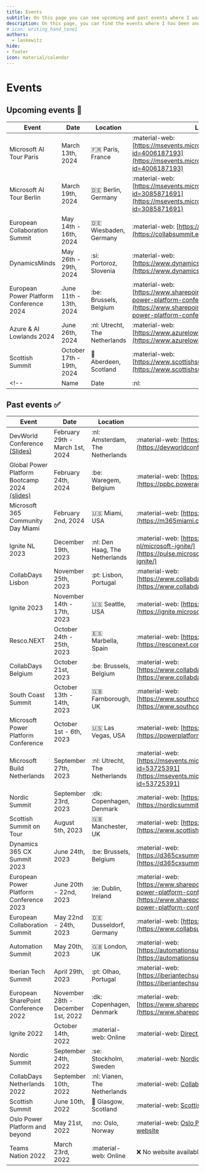 ```yaml
---
title: Events
subtitle: On this page you can see upcoming and past events where I was as a speaker.
description: On this page, you can find the events where I has been and will be in the future.
# icon: writing_hand_tone1
authors:
  - laskewitz
hide:
- footer
icon: material/calendar
---
```

# Events

## Upcoming events 📆

| Event | Date | Location | Link |
| ----------- | ------------------------------------ | ------------------------------------ | ------------------------------------ |
| Microsoft AI Tour Paris | March 13th, 2024 | :fr: Paris, France | :material-web: [https://msevents.microsoft.com/event?id=4006187193](https://msevents.microsoft.com/event?id=4006187193) |
| Microsoft AI Tour Berlin | March 19th, 2024 | :de: Berlin, Germany | :material-web: [https://msevents.microsoft.com/event?id=3085871691](https://msevents.microsoft.com/event?id=3085871691) |
| European Collaboration Summit | May 14th - 16th, 2024 | :de: Wiesbaden, Germany | :material-web: [https://collabsummit.eu/](https://collabsummit.eu/) |
| DynamicsMinds | May 26th - 29th, 2024 | :si: Portoroz, Slovenia | :material-web: [https://www.dynamicsminds.com/](https://www.dynamicsminds.com/) |
| European Power Platform Conference 2024 | June 11th - 13th, 2024 | :be: Brussels, Belgium | :material-web: [https://www.sharepointeurope.com/european-power-platform-conference/](https://www.sharepointeurope.com/european-power-platform-conference/) |
| Azure & AI Lowlands 2024 | June 26th, 2024 | :nl: Utrecht, The Netherlands | :material-web: [https://www.azurelowlands.com/](https://www.azurelowlands.com/) |
| Scottish Summit | October 17th - 19th, 2024 | :scotland: Aberdeen, Scotland | :material-web: [https://www.scottishsummit.com/](https://www.scottishsummit.com/) |
<!-- | Name | Date | :nl: | :material-web: [website](website) | -->

## Past events ✅

| Event | Date | Location | Link |
| ----------- | ------------------------------------ | ------------------------------------ | ------------------------------------ |
| DevWorld Conference [(Slides)](./slides/20240301-DevWorld.pdf) | February 29th - March 1st, 2024 | :nl: Amsterdam, The Netherlands | :material-web: [https://devworldconference.com/](https://devworldconference.com/) |
| Global Power Platform Bootcamp 2024 [(slides)](./slides/20240224-GPPB.pdf) | February 24th, 2024 | :be: Waregem, Belgium | :material-web: [https://ppbc.poweraddicts.be/](https://ppbc.poweraddicts.be/) |
| Microsoft 365 Community Day Miami | February 2nd, 2024 | :us: Miami, USA | :material-web: [https://m365miami.com/](https://m365miami.com/) |
| Ignite NL 2023 | December 19th, 2023 | :nl: Den Haag, The Netherlands | :material-web: [https://pulse.microsoft.com/nl-nl/microsoft-ignite/](https://pulse.microsoft.com/nl-nl/microsoft-ignite/) |
| CollabDays Lisbon | November 25th, 2023 | :pt: Lisbon, Portugal | :material-web: [https://www.collabdays.org/2023-lisbon/](https://www.collabdays.org/2023-lisbon/) |
| Ignite 2023 | November 14th - 17th, 2023 | :us: Seattle, USA | :material-web: [https://ignite.microsoft.com/](https://ignite.microsoft.com/) |
| Resco.NEXT | October 24th - 25th, 2023 | :es: Marbella, Spain | :material-web: [https://resconext.com/](https://resconext.com/) |
| CollabDays Belgium | October 21st, 2023 | :be: Brussels, Belgium | :material-web: [https://www.collabdays.org/2023-belgium/](https://www.collabdays.org/2023-belgium/) |
| South Coast Summit | October 13th - 14th, 2023 | :gb: Farnborough, UK | :material-web: [https://www.southcoastsummit.com/](https://www.southcoastsummit.com/) |
| Microsoft Power Platform Conference | October 1st - 6th, 2023 | :us: Las Vegas, USA | :material-web: [https://powerplatformconf.com/](https://powerplatformconf.com/) |
| Microsoft Build Netherlands | September 27th, 2023 | :nl: Utrecht, The Netherlands | :material-web: [https://msevents.microsoft.com/event?id=53725391](https://msevents.microsoft.com/event?id=53725391) |
| Nordic Summit | September 23rd, 2023 | :dk: Copenhagen, Denmark | :material-web: [https://nordicsummit.info/](https://nordicsummit.info/) |
| Scottish Summit on Tour | August 5th, 2023 | :gb: Manchester, UK | :material-web: [https://www.scottishsummit.com/](https://www.scottishsummit.com/) |
| Dynamics 365 CX Summit 2023 | June 24th, 2023 | :be: Brussels, Belgium | :material-web: [https://d365cxsummit.powercommunity.com/](https://d365cxsummit.powercommunity.com/) |
| European Power Platform Conference 2023 | June 20th - 22nd, 2023 | :ie: Dublin, Ireland | :material-web: [https://www.sharepointeurope.com/european-power-platform-conference/](https://www.sharepointeurope.com/european-power-platform-conference/) |
| European Collaboration Summit | May 22nd - 24th, 2023 | :de: Dusseldorf, Germany | :material-web: [https://www.collabsummit.eu/](https://www.collabsummit.eu/) |
| Automation Summit | May 20th, 2023 | :gb: London, UK | :material-web: [https://automationsummit.powercommunity.com/](https://automationsummit.powercommunity.com/) |
| Iberian Tech Summit | April 29th, 2023 | :pt: Olhao, Portugal | :material-web: [https://iberiantechsummit.com/en/](https://iberiantechsummit.com/en/) |
| European SharePoint Conference 2022 | November 28th - December 1st, 2022 | :dk: Copenhagen, Denmark | :material-web: [https://www.sharepointeurope.com/](https://www.sharepointeurope.com/) |
| Ignite 2022 | October 14th, 2022 | :material-web: Online | :material-web: [Direct link to the recording](https://ignite.microsoft.com/en-US/sessions/1d0792dd-3f20-4aa2-94d8-537d7d77d86d) |
| Nordic Summit | September 24th, 2022 | :se: Stockholm, Sweden | :material-web: [Nordic Summit website](https://nordicsummit.info/) |
| CollabDays Netherlands 2022 | September 10th, 2022 | :nl: Vianen, The Netherlands | :material-web: [CollabDays NL website](https://www.collabdays.org/2022-nl/) |
| Scottish Summit | June 10th, 2022 | :scotland: Glasgow, Scotland | :material-web: [Scottish Summit website](https://scottishsummit.com/) |
| Oslo Power Platform and beyond | May 21st, 2022 | :no: Oslo, Norway | :material-web: [Oslo Power Platform and beyond website](https://oslo-power-platform-and-beyond.sessionize.com/) |
| Teams Nation 2022 | March 23rd, 2022 | :material-web: Online | :x: No website available |
